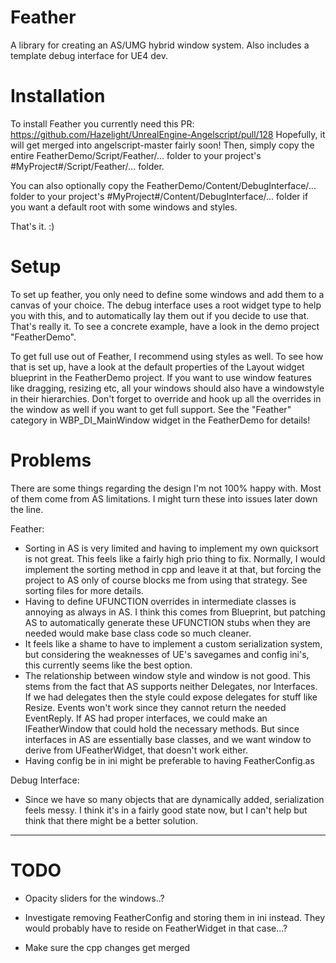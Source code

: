 # Feather
A library for creating an AS/UMG hybrid window system. Also includes a template debug interface for UE4 dev.

# Installation
To install Feather you currently need this PR: https://github.com/Hazelight/UnrealEngine-Angelscript/pull/128
Hopefully, it will get merged into angelscript-master fairly soon!
Then, simply copy the entire FeatherDemo/Script/Feather/... folder to your project's #MyProject#/Script/Feather/... folder.

You can also optionally copy the FeatherDemo/Content/DebugInterface/... folder to your project's #MyProject#/Content/DebugInterface/... folder if you want a default root with some windows and styles.

That's it. :)

# Setup
To set up feather, you only need to define some windows and add them to a canvas of your choice. The debug interface uses a root widget type to help you with this, and to automatically lay them out if you decide to use that.
That's really it. To see a concrete example, have a look in the demo project "FeatherDemo".

To get full use out of Feather, I recommend using styles as well. To see how that is set up, have a look at the default properties of the Layout widget blueprint in the FeatherDemo project.
If you want to use window features like dragging, resizing etc, all your windows should also have a windowstyle in their hierarchies.
Don't forget to override and hook up all the overrides in the window as well if you want to get full support. See the "Feather" category in WBP_DI_MainWindow widget in the FeatherDemo for details!

# Problems
There are some things regarding the design I'm not 100% happy with. Most of them come from AS limitations. I might turn these into issues later down the line.

Feather:
* Sorting in AS is very limited and having to implement my own quicksort is not great. This feels like a fairly high prio thing to fix. Normally, I would implement the sorting method in cpp and leave it at that, but forcing the project to AS only of course blocks me from using that strategy. See sorting files for more details.
* Having to define UFUNCTION overrides in intermediate classes is annoying as always in AS. I think this comes from Blueprint, but patching AS to automatically generate these UFUNCTION stubs when they are needed would make base class code so much cleaner.
* It feels like a shame to have to implement a custom serialization system, but considering the weaknesses of UE's savegames and config ini's, this currently seems like the best option.
* The relationship between window style and window is not good. This stems from the fact that AS supports neither Delegates, nor Interfaces. If we had delegates then the style could expose delegates for stuff like Resize. Events won't work since they cannot return the needed EventReply. If AS had proper interfaces, we could make an IFeatherWindow that could hold the necessary methods. But since interfaces in AS are essentially base classes, and we want window to derive from UFeatherWidget, that doesn't work either.
* Having config be in ini might be preferable to having FeatherConfig.as

Debug Interface:
* Since we have so many objects that are dynamically added, serialization feels messy. I think it's in a fairly good state now, but I can't help but think that there might be a better solution.

----------------------------------------------------------------------

# TODO
 - Opacity sliders for the windows..?
 - Investigate removing FeatherConfig and storing them in ini instead. They would probably have to reside on FeatherWidget in that case...?

 - Make sure the cpp changes get merged

